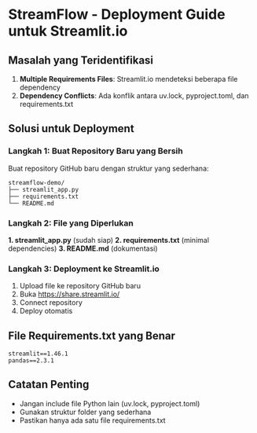 # StreamFlow - Deployment Guide untuk Streamlit.io

## Masalah yang Teridentifikasi

1. **Multiple Requirements Files**: Streamlit.io mendeteksi beberapa file dependency
2. **Dependency Conflicts**: Ada konflik antara uv.lock, pyproject.toml, dan requirements.txt

## Solusi untuk Deployment

### Langkah 1: Buat Repository Baru yang Bersih

Buat repository GitHub baru dengan struktur yang sederhana:

```
streamflow-demo/
├── streamlit_app.py
├── requirements.txt
└── README.md
```

### Langkah 2: File yang Diperlukan

**1. streamlit_app.py** (sudah siap)
**2. requirements.txt** (minimal dependencies)
**3. README.md** (dokumentasi)

### Langkah 3: Deployment ke Streamlit.io

1. Upload file ke repository GitHub baru
2. Buka https://share.streamlit.io/
3. Connect repository
4. Deploy otomatis

## File Requirements.txt yang Benar

```
streamlit==1.46.1
pandas==2.3.1
```

## Catatan Penting

- Jangan include file Python lain (uv.lock, pyproject.toml)
- Gunakan struktur folder yang sederhana
- Pastikan hanya ada satu file requirements.txt